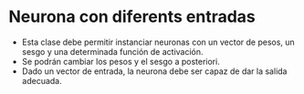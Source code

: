 # Neurona con diferents entradas
*    Esta clase debe permitir instanciar neuronas con un vector de pesos, un sesgo y una determinada función de activación.
*   Se podrán cambiar los pesos y el sesgo a posteriori.
*    Dado un vector de entrada, la neurona debe ser capaz de dar la salida adecuada.
